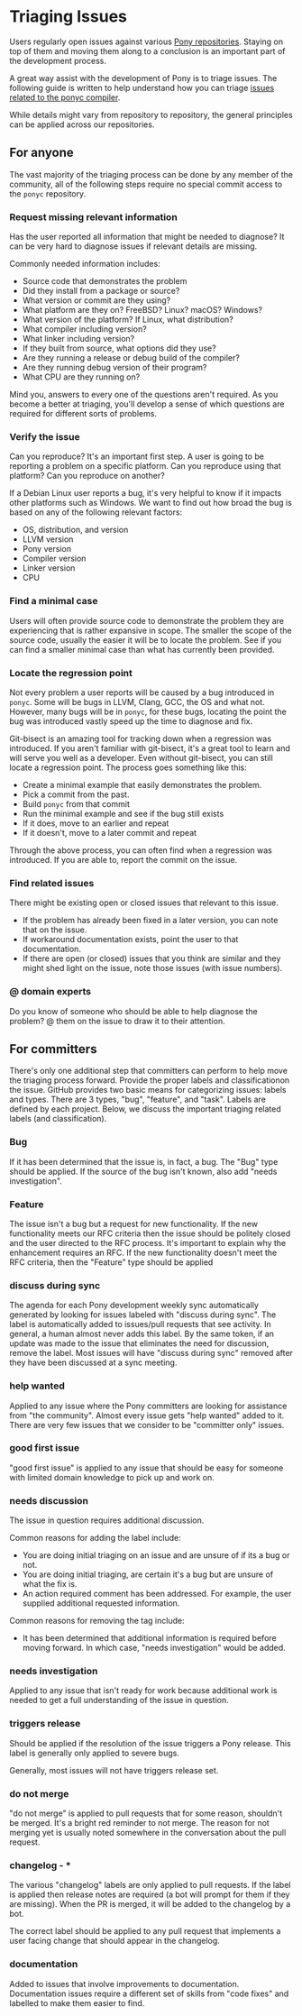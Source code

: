 # Triaging Issues

Users regularly open issues against various [Pony repositories](https://github.com/orgs/ponylang/repositories). Staying on top of them and moving them along to a conclusion is an important part of the development process.

A great way assist with the development of Pony is to triage issues. The following guide is written to help understand how you can triage [issues related to the ponyc compiler](https://github.com/ponylang/ponyc/issues).

While details might vary from repository to repository, the general principles can be applied across our repositories.

## For anyone

The vast majority of the triaging process can be done by any member of the community, all of the following steps require no special commit access to the `ponyc` repository.

### Request missing relevant information

Has the user reported all information that might be needed to diagnose? It can be very hard to diagnose issues if relevant details are missing.

Commonly needed information includes:

* Source code that demonstrates the problem
* Did they install from a package or source?
* What version or commit are they using?
* What platform are they on? FreeBSD? Linux? macOS? Windows?
* What version of the platform? If Linux, what distribution?
* What compiler including version?
* What linker including version?
* If they built from source, what options did they use?
* Are they running a release or debug build of the compiler?
* Are they running debug version of their program?
* What CPU are they running on?

Mind you, answers to every one of the questions aren't required. As you become a better at triaging, you'll develop a sense of which questions are required for different sorts of problems.

### Verify the issue

Can you reproduce? It's an important first step. A user is going to be reporting a problem on a specific platform. Can you reproduce using that platform? Can you reproduce on another?

If a Debian Linux user reports a bug, it's very helpful to know if it impacts other platforms such as Windows. We want to find out how broad the bug is based on any of the following relevant factors:

* OS, distribution, and version
* LLVM version
* Pony version
* Compiler version
* Linker version
* CPU

### Find a minimal case

Users will often provide source code to demonstrate the problem they are experiencing that is rather expansive in scope. The smaller the scope of the source code, usually the easier it will be to locate the problem. See if you can find a smaller minimal case than what has currently been provided.

### Locate the regression point

Not every problem a user reports will be caused by a bug introduced in `ponyc`. Some will be bugs in LLVM, Clang, GCC, the OS and what not. However, many bugs will be in `ponyc`, for these bugs, locating the point the bug was introduced vastly speed up the time to diagnose and fix.

Git-bisect is an amazing tool for tracking down when a regression was introduced. If you aren't familiar with git-bisect, it's a great tool to learn and will serve you well as a developer. Even without git-bisect, you can still locate a regression point. The process goes something like this:

* Create a minimal example that easily demonstrates the problem.
* Pick a commit from the past.
* Build `ponyc` from that commit
* Run the minimal example and see if the bug still exists
* If it does, move to an earlier and repeat
* If it doesn't, move to a later commit and repeat

Through the above process, you can often find when a regression was introduced. If you are able to, report the commit on the issue.

### Find related issues

There might be existing open or closed issues that relevant to this issue.

* If the problem has already been fixed in a later version, you can note that on the issue.
* If workaround documentation exists, point the user to that documentation.
* If there are open (or closed) issues that you think are similar and they might shed light on the issue, note those issues (with issue numbers).

### @ domain experts

Do you know of someone who should be able to help diagnose the problem? @ them on the issue to draw it to their attention.

## For committers

There's only one additional step that committers can perform to help move the triaging process forward. Provide the proper labels and classificationon the issue. GitHub provides two basic means for categorizing issues: labels and types. There are 3 types, "bug", "feature", and "task". Labels are defined by each project. Below, we discuss the important triaging related labels (and classification).

### Bug

If it has been determined that the issue is, in fact, a bug. The "Bug" type should be applied. If the source of the bug isn't known, also add "needs investigation".

### Feature

The issue isn't a bug but a request for new functionality. If the new functionality meets our RFC criteria then the issue should be politely closed and the user directed to the RFC process. It's important to explain why the enhancement requires an RFC. If the new functionality doesn't meet the RFC criteria, then the "Feature" type should be applied

### discuss during sync

The agenda for each Pony development weekly sync automatically generated by looking for issues labeled with "discuss during sync". The label is automatically added to issues/pull requests that see activity. In general, a human almost never adds this label. By the same token, if an update was made to the issue that eliminates the need for discussion, remove the label. Most issues will have "discuss during sync" removed after they have been discussed at a sync meeting.

### help wanted

Applied to any issue where the Pony committers are looking for assistance from "the community". Almost every issue gets "help wanted" added to it. There are very few issues that we consider to be "committer only" issues.

### good first issue

"good first issue" is applied to any issue that should be easy for someone with limited domain knowledge to pick up and work on.

### needs discussion

The issue in question requires additional discussion.

Common reasons for adding the label include:

* You are doing initial triaging on an issue and are unsure of if its a bug or not.
* You are doing initial triaging, are certain it's a bug but are unsure of what the fix is.
* An action required comment has been addressed. For example, the user supplied additional requested information.

Common reasons for removing the tag include:

* It has been determined that additional information is required before moving forward. In which case, "needs investigation" would be added.

### needs investigation

Applied to any issue that isn't ready for work because additional work is needed to get a full understanding of the issue in question.

### triggers release

Should be applied if the resolution of the issue triggers a Pony release. This label is generally only applied to severe bugs.

Generally, most issues will not have triggers release set.

### do not merge

"do not merge" is applied to pull requests that for some reason, shouldn't be merged. It's a bright red reminder to not merge. The reason for not merging yet is usually noted somewhere in the conversation about the pull request.

### changelog - *

The various "changelog" labels are only applied to pull requests. If the label is applied then release notes are required (a bot will prompt for them if they are missing). When the PR is merged, it will be added to the changelog by a bot.

The correct label should be applied to any pull request that implements a user facing change that should appear in the changelog.

### documentation

Added to issues that involve improvements to documentation. Documentation issues require a different set of skills from "code fixes" and labelled to make them easier to find.

